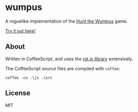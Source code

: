 wumpus
======

A roguelike implementation of the [Hunt the Wumpus](http://en.wikipedia.org/wiki/Hunt_the_Wumpus) game.

[Try it out here!](http://mopsled.github.io/wumpus/game.html)

About
-----

Written in CoffeeScript, and uses the [rot.js library](http://ondras.github.io/rot.js/hp/) extensively.

The CoffeeScript source files are compiled with `coffee`:

    coffee -co .\js .\src

License
-------

MIT
